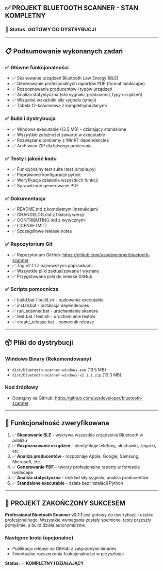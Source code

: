 ## ✅ PROJEKT BLUETOOTH SCANNER - STAN KOMPLETNY

### 🚀 **Status**: GOTOWY DO DYSTRYBUCJI

---

## 📋 **Podsumowanie wykonanych zadań**

### ✅ **Główne funkcjonalności**
- ✅ Skanowanie urządzeń Bluetooth Low Energy (BLE)
- ✅ Generowanie profesjonalnych raportów PDF (format landscape)
- ✅ Rozpoznawanie producentów i typów urządzeń
- ✅ Analiza statystyczna (siła sygnału, producenci, typy urządzeń)
- ✅ Wizualne wskaźniki siły sygnału (emoji)
- ✅ Tabela 12-kolumnowa z kompletnymi danymi

### ✅ **Build i dystrybucja**
- ✅ Windows executable (13.5 MB) - działający standalone
- ✅ Wszystkie zależności zawarte w executable
- ✅ Rozwiązane problemy z WinRT dependencies
- ✅ Archiwum ZIP dla łatwego pobierania

### ✅ **Testy i jakość kodu**
- ✅ Funkcjonalny test suite (test_simple.py)
- ✅ Poprawione konfiguracje pytest
- ✅ Weryfikacja działania wszystkich funkcji
- ✅ Sprawdzone generowanie PDF

### ✅ **Dokumentacja**
- ✅ README.md z kompletnymi instrukcjami
- ✅ CHANGELOG.md z historią wersji
- ✅ CONTRIBUTING.md z wytycznymi
- ✅ LICENSE (MIT)
- ✅ Szczegółowe release notes

### ✅ **Repozytorium Git**
- ✅ Repozytorium GitHub: https://github.com/ussdeveloper/bluetooth-scanner
- ✅ Tag v2.1.1 z najnowszymi poprawkami
- ✅ Wszystkie pliki zaktualizowane i wysłane
- ✅ Przygotowane pliki do release GitHub

### ✅ **Scripts pomocnicze**
- ✅ build.bat / build.sh - budowanie executable
- ✅ install.bat - instalacja dependencies
- ✅ run_scanner.bat - uruchamianie skanera
- ✅ test.bat / test.sh - uruchamianie testów
- ✅ create_release.bat - pomocnik release

---

## 📦 **Pliki do dystrybucji**

### **Windows Binary (Rekomendowany)**
- `dist/bluetooth-scanner-windows.exe` (13.5 MB)
- `dist/bluetooth-scanner-windows-v2.1.1.zip` (13.3 MB)

### **Kod źródłowy**
- Dostępny na GitHub: https://github.com/ussdeveloper/bluetooth-scanner

---

## 🎯 **Funkcjonalność zweryfikowana**

1. ✅ **Skanowanie BLE** - wykrywa wszystkie urządzenia Bluetooth w pobliżu
2. ✅ **Rozpoznawanie urządzeń** - identyfikuje telefony, słuchawki, zegarki, etc.
3. ✅ **Analiza producentów** - rozpoznaje Apple, Google, Samsung, Microsoft, etc.
4. ✅ **Generowanie PDF** - tworzy profesjonalne raporty w formacie landscape
5. ✅ **Analiza statystyczna** - rozkład siły sygnału, analiza producentów
6. ✅ **Standalone executable** - działa bez instalacji Python

---

## 🏁 **PROJEKT ZAKOŃCZONY SUKCESEM**

**Professional Bluetooth Scanner v2.1.1** jest gotowy do dystrybucji i użytku profesjonalnego.
Wszystkie wymagania zostały spełnione, testy przeszły pomyślnie, a build działa autonomicznie.

### **Następne kroki (opcjonalne)**
- Publikacja release na GitHub z załączonymi binaries
- Ewentualne rozszerzenia funkcjonalności w przyszłości

**Status:** ✅ **KOMPLETNY I DZIAŁAJĄCY**
